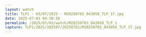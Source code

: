 ```yaml
---
layout: watch
title: TLP1 - 03/07/2025 - M20250703_043058_TLP_1T.jpg
date: 2025-07-03 04:30:58
permalink: /2025/07/03/watch/M20250703_043058_TLP_1
capture: TLP1/2025/202507/20250702/M20250703_043058_TLP_1T.jpg
---
```

